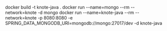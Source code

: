 docker build -t knote-java .
docker run --name=mongo --rm --network=knote -d mongo
docker run --name=knote-java --rm --network=knote -p 8080:8080 -e SPRING_DATA_MONGODB_URI=mongodb://mongo:27017/dev -d knote-java



